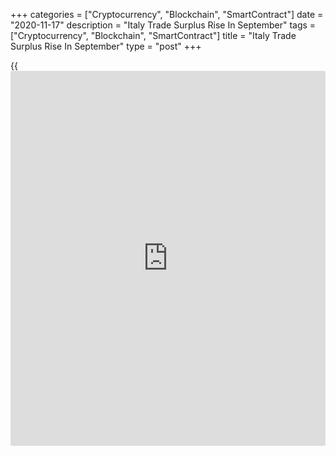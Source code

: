 +++
categories = ["Cryptocurrency", "Blockchain", "SmartContract"]
date = "2020-11-17"
description = "Italy Trade Surplus Rise In September"
tags = ["Cryptocurrency", "Blockchain", "SmartContract"]
title = "Italy Trade Surplus Rise In September"
type = "post"
+++

{{<iframe id="large-banner" src="https://www.bounty.group/#slide=19.0" width="100%" height="600" scrolling="no" style="border: 0px solid rgb(216, 221, 230); border-radius: 3px;">}}

Italy's trade surplus increased in September, as exports rose from last
year amid a fall in imports, data from the statistical office Istat
showed on Tuesday.

The trade surplus grew to EUR 5.849 billion in September from EUR 2.686
billion in the same period last year. In August, the trade surplus was
EUR 3.929 billion.

Exports increased 2.1 percent year-on-year in September, after a 7.0
percent fall in August.

On an annual basis, imports fell 6.4 percent in September, following a
12.6 percent decrease in the preceding month.

On a seasonally adjusted basis, exports rose 2.7 percent, while imports
declined 0.6 percent monthly in September.

The trade surplus with EU27 totaled EUR 576 million and that with non-EU
countries came in at EUR 5.27 billion in September.

For comments and feedback [contact](https://www.playgroundfx.com/contact/): editorial@rtt[news](https://www.letsplayfx.com/blog/forex-news-website/).com

[Economic News][1]

 **What parts of the world are seeing the best (and worst) economic
performances lately? Click[here][2] to check out our [Econ Scorecard][2]
and find out! See up-to-the-moment [ranking](https://www.playgroundfx.com/blog/crypto-exchange-ranking/)s for the best and worst
performers in [GDP][3], [unemployment rate][4], [inflation][2] and much
more.**

   1. www.rtt[news](https://www.letsplayfx.com/blog/forex-news-website/).com/Content/EconomicNews.aspx
   2. www.rtt[news](https://www.letsplayfx.com/blog/forex-news-website/).com/economic-scorecard/world-rank/CPI/highest-performance.aspx
   3. www.rtt[news](https://www.letsplayfx.com/blog/forex-news-website/).com/economic-scorecard/world-rank/GDP/highest-performance.aspx
   4. www.rtt[news](https://www.letsplayfx.com/blog/forex-news-website/).com/economic-scorecard/world-rank/unemployment-rate/lowest-performance.aspx